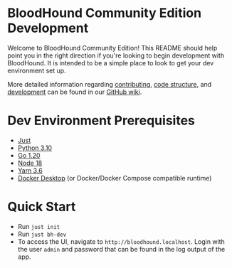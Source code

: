 # BloodHound Community Edition Development

Welcome to BloodHound Community Edition! This README should help point you in the right direction if you're looking to begin development with BloodHound. 
It is intended to be a simple place to look to get your dev environment set up. 

More detailed information regarding [contributing](https://github.com/SpecterOps/BloodHound/wiki/Contributing), [code structure](https://github.com/SpecterOps/BloodHound/wiki/Code), and [development](https://github.com/SpecterOps/BloodHound/wiki/Development) can be found in our [GitHub wiki](https://github.com/SpecterOps/BloodHound/wiki).

# Dev Environment Prerequisites

-   [Just](https://github.com/casey/just)
-   [Python 3.10](https://www.python.org/downloads/)
-   [Go 1.20](https://go.dev/dl/)
-   [Node 18](https://nodejs.dev/en/download/)
-   [Yarn 3.6](https://yarnpkg.com/getting-started/install)
-   [Docker Desktop](https://www.docker.com/products/docker-desktop/) (or Docker/Docker Compose compatible runtime)

# Quick Start

* Run `just init`
* Run `just bh-dev`
* To access the UI, navigate to `http://bloodhound.localhost`. Login with the user `admin` and password that can be found in the log output of the app.
